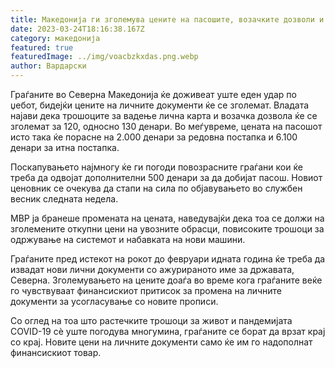 ```yaml
---
title: Македонија ги зголемува цените на пасошите, возачките дозволи и личните карти
date: 2023-03-24T18:16:38.167Z
category: македонија
featured: true
featuredImage: ../img/voacbzkxdas.png.webp
author: Вардарски
---
```


Граѓаните во Северна Македонија ќе доживеат уште еден удар по џебот, бидејќи цените на личните документи ќе се зголемат. Владата најави дека трошоците за вадење лична карта и возачка дозвола ќе се зголемат за 120, односно 130 денари. Во меѓувреме, цената на пасошот исто така ќе порасне на 2.000 денари за редовна постапка и 6.100 денари за итна постапка.

Поскапувањето најмногу ќе ги погоди повозрасните граѓани кои ќе треба да одвојат дополнителни 500 денари за да добијат пасош. Новиот ценовник се очекува да стапи на сила по објавувањето во службен весник следната недела.

МВР ја бранеше промената на цената, наведувајќи дека тоа се должи на зголемените откупни цени на увозните обрасци, повисоките трошоци за одржување на системот и набавката на нови машини.

Граѓаните пред истекот на рокот до февруари идната година ќе треба да извадат нови лични документи со ажурираното име за државата, Северна. Зголемувањето на цените доаѓа во време кога граѓаните веќе го чувствуваат финансискиот притисок за промена на личните документи за усогласување со новите прописи.

Со оглед на тоа што растечките трошоци за живот и пандемијата COVID-19 сè уште погодува многумина, граѓаните се борат да врзат крај со крај. Новите цени на личните документи само ќе им го надополнат финансискиот товар.
